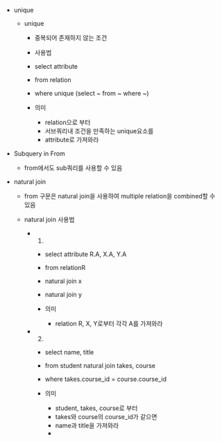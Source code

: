 - unique
	- unique
		- 중복되어 존재하지 않는 조건
		
		- 사용법
		- select attribute
		- from relation
		- where unique (select ~ from ~ where ~)
		
		- 의미
			- relation으로 부터
			- 서브쿼리내 조건을 만족하는 unique요소를
			- attribute로 가져와라

- Subquery in From
	- from에서도 sub쿼리를 사용할 수 있음
			
- natural join
	- from 구문은 natural join을 사용하여 multiple relation을 combined할 수 있음
	
	- natural join 사용법
		- 1)
			- select attribute R.A, X.A, Y.A
			- from relationR
			- natural join x
			- natural join y
			
			- 의미
				- relation R, X, Y로부터 각각 A를 가져와라
		- 2)
			- select name, title
			- from student natural join takes, course
			- where takes.course_id = course.course_id

			- 의미
				- student, takes, course로 부터
				- takes와 course의 course_id가 같으면
				- name과 title을 가져와라
				- 